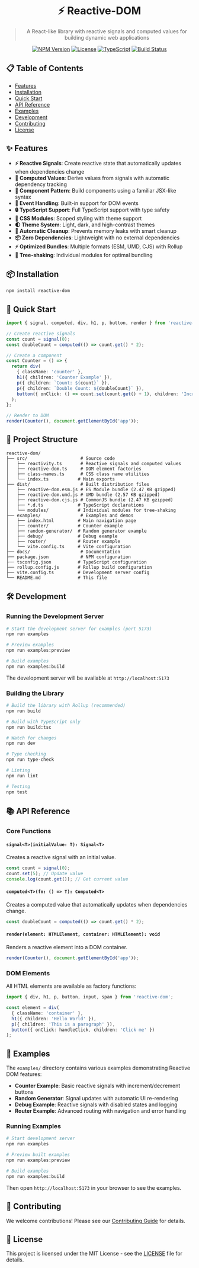 <div align="center">

# ⚡ Reactive-DOM

> A React-like library with reactive signals and computed values for building dynamic web applications

[![NPM Version](https://img.shields.io/npm/v/reactive-dom.svg)](https://www.npmjs.com/package/reactive-dom)
[![License](https://img.shields.io/npm/l/reactive-dom.svg)](https://github.com/your-username/reactive-dom/blob/main/LICENSE)
[![TypeScript](https://img.shields.io/badge/TypeScript-5.9.2-blue.svg)](https://www.typescriptlang.org/)
[![Build Status](https://img.shields.io/github/actions/workflow/status/your-username/reactive-dom/ci.yml?branch=main)](https://github.com/your-username/reactive-dom/actions)

</div>

## 📋 Table of Contents

- [Features](#-features)
- [Installation](#-installation)
- [Quick Start](#-quick-start)
- [API Reference](#-api-reference)
- [Examples](#-examples)
- [Development](#-development)
- [Contributing](#-contributing)
- [License](#-license)

## ✨ Features

- **⚡ Reactive Signals**: Create reactive state that automatically updates when dependencies change
- **🧮 Computed Values**: Derive values from signals with automatic dependency tracking
- **🧩 Component Pattern**: Build components using a familiar JSX-like syntax
- **🎯 Event Handling**: Built-in support for DOM events
- **🔒 TypeScript Support**: Full TypeScript support with type safety
- **🎨 CSS Modules**: Scoped styling with theme support
- **🌓 Theme System**: Light, dark, and high-contrast themes
- **🧹 Automatic Cleanup**: Prevents memory leaks with smart cleanup
- **📦 Zero Dependencies**: Lightweight with no external dependencies
- **⚡ Optimized Bundles**: Multiple formats (ESM, UMD, CJS) with Rollup
- **🎯 Tree-shaking**: Individual modules for optimal bundling

## 📦 Installation

```bash
npm install reactive-dom
```

## 🚀 Quick Start

```typescript
import { signal, computed, div, h1, p, button, render } from 'reactive-dom';

// Create reactive signals
const count = signal(0);
const doubleCount = computed(() => count.get() * 2);

// Create a component
const Counter = () => {
  return div(
    { className: 'counter' },
    h1({ children: 'Counter Example' }),
    p({ children: `Count: ${count}` }),
    p({ children: `Double Count: ${doubleCount}` }),
    button({ onClick: () => count.set(count.get() + 1), children: 'Increment' })
  );
};

// Render to DOM
render(Counter(), document.getElementById('app'));
```

## 📁 Project Structure

```
reactive-dom/
├── src/                    # Source code
│   ├── reactivity.ts       # Reactive signals and computed values
│   ├── reactive-dom.ts     # DOM element factories
│   ├── class-names.ts      # CSS class name utilities
│   └── index.ts           # Main exports
├── dist/                   # Built distribution files
│   ├── reactive-dom.esm.js # ES Module bundle (2.47 KB gzipped)
│   ├── reactive-dom.umd.js # UMD bundle (2.57 KB gzipped)
│   ├── reactive-dom.cjs.js # CommonJS bundle (2.47 KB gzipped)
│   ├── *.d.ts             # TypeScript declarations
│   └── modules/           # Individual modules for tree-shaking
├── examples/               # Examples and demos
│   ├── index.html         # Main navigation page
│   ├── counter/           # Counter example
│   ├── random-generator/  # Random generator example
│   ├── debug/             # Debug example
│   ├── router/            # Router example
│   └── vite.config.ts     # Vite configuration
├── docs/                   # Documentation
├── package.json            # NPM configuration
├── tsconfig.json          # TypeScript configuration
├── rollup.config.js       # Rollup build configuration
├── vite.config.ts         # Development server config
└── README.md              # This file
```

## 🛠️ Development

### Running the Development Server

```bash
# Start the development server for examples (port 5173)
npm run examples

# Preview examples
npm run examples:preview

# Build examples
npm run examples:build
```

The development server will be available at `http://localhost:5173`

### Building the Library

```bash
# Build the library with Rollup (recommended)
npm run build

# Build with TypeScript only
npm run build:tsc

# Watch for changes
npm run dev

# Type checking
npm run type-check

# Linting
npm run lint

# Testing
npm test
```

## 📚 API Reference

### Core Functions

#### `signal<T>(initialValue: T): Signal<T>`

Creates a reactive signal with an initial value.

```typescript
const count = signal(0);
count.set(5); // Update value
console.log(count.get()); // Get current value
```

#### `computed<T>(fn: () => T): Computed<T>`

Creates a computed value that automatically updates when dependencies change.

```typescript
const doubleCount = computed(() => count.get() * 2);
```

#### `render(element: HTMLElement, container: HTMLElement): void`

Renders a reactive element into a DOM container.

```typescript
render(Counter(), document.getElementById('app'));
```

### DOM Elements

All HTML elements are available as factory functions:

```typescript
import { div, h1, p, button, input, span } from 'reactive-dom';

const element = div(
  { className: 'container' },
  h1({ children: 'Hello World' }),
  p({ children: 'This is a paragraph' }),
  button({ onClick: handleClick, children: 'Click me' })
);
```

## 🎯 Examples

The `examples/` directory contains various examples demonstrating Reactive DOM features:

- **Counter Example**: Basic reactive signals with increment/decrement buttons
- **Random Generator**: Signal updates with automatic UI re-rendering
- **Debug Example**: Reactive signals with disabled states and logging
- **Router Example**: Advanced routing with navigation and error handling

### Running Examples

```bash
# Start development server
npm run examples

# Preview built examples
npm run examples:preview

# Build examples
npm run examples:build
```

Then open `http://localhost:5173` in your browser to see the examples.

## 🤝 Contributing

We welcome contributions! Please see our [Contributing Guide](CONTRIBUTING.md) for details.

## 📄 License

This project is licensed under the MIT License - see the [LICENSE](LICENSE) file for details.
